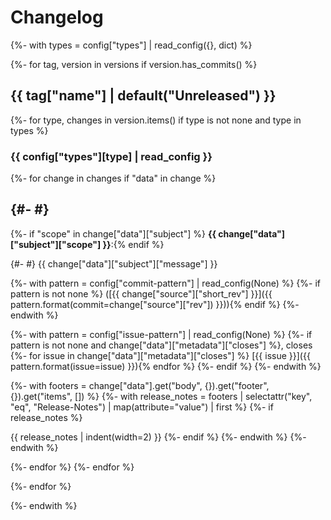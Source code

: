 # Changelog

{%- with types = config["types"] | read_config({}, dict) %}

{%- for tag, version in versions if version.has_commits() %}

## {{ tag["name"] | default("Unreleased") }}

{%- for type, changes in version.items() if type is not none and type in types %}

### {{ config["types"][type] | read_config }}

{%- for change in changes if "data" in change %}

{#- #}
-

{%- if "scope" in change["data"]["subject"] %} **{{ change["data"]["subject"]["scope"] }}**:{% endif %}

{#- #} {{ change["data"]["subject"]["message"] }}

{%- with pattern = config["commit-pattern"] | read_config(None) %}
{%- if pattern is not none %} ([{{ change["source"]["short_rev"] }}]({{ pattern.format(commit=change["source"]["rev"]) }})){% endif %}
{%- endwith %}

{%- with pattern = config["issue-pattern"] | read_config(None) %}
{%- if pattern is not none and change["data"]["metadata"]["closes"] %}, closes
{%- for issue in change["data"]["metadata"]["closes"] %} [{{ issue }}]({{ pattern.format(issue=issue) }}){% endfor %}
{%- endif %}
{%- endwith %}

{%- with footers = change["data"].get("body", {}).get("footer", {}).get("items", []) %}
{%- with release_notes = footers | selectattr("key", "eq", "Release-Notes") | map(attribute="value") | first %}
{%- if release_notes %}

  {{ release_notes | indent(width=2) }}
{%- endif %}
{%- endwith %}
{%- endwith %}

{%- endfor %}
{%- endfor %}

{%- endfor %}

{%- endwith %}